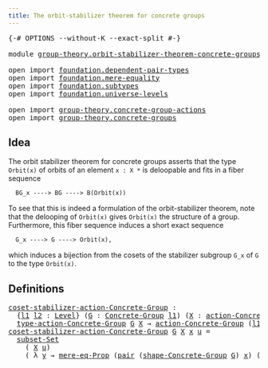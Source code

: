 ```yaml
---
title: The orbit-stabilizer theorem for concrete groups
---
```


<pre class="Agda"><a id="74" class="Symbol">{-#</a> <a id="78" class="Keyword">OPTIONS</a> <a id="86" class="Pragma">--without-K</a> <a id="98" class="Pragma">--exact-split</a> <a id="112" class="Symbol">#-}</a>

<a id="117" class="Keyword">module</a> <a id="124" href="group-theory.orbit-stabilizer-theorem-concrete-groups.html" class="Module">group-theory.orbit-stabilizer-theorem-concrete-groups</a> <a id="178" class="Keyword">where</a>

<a id="185" class="Keyword">open</a> <a id="190" class="Keyword">import</a> <a id="197" href="foundation.dependent-pair-types.html" class="Module">foundation.dependent-pair-types</a>
<a id="229" class="Keyword">open</a> <a id="234" class="Keyword">import</a> <a id="241" href="foundation.mere-equality.html" class="Module">foundation.mere-equality</a>
<a id="266" class="Keyword">open</a> <a id="271" class="Keyword">import</a> <a id="278" href="foundation.subtypes.html" class="Module">foundation.subtypes</a>
<a id="298" class="Keyword">open</a> <a id="303" class="Keyword">import</a> <a id="310" href="foundation.universe-levels.html" class="Module">foundation.universe-levels</a>

<a id="338" class="Keyword">open</a> <a id="343" class="Keyword">import</a> <a id="350" href="group-theory.concrete-group-actions.html" class="Module">group-theory.concrete-group-actions</a>
<a id="386" class="Keyword">open</a> <a id="391" class="Keyword">import</a> <a id="398" href="group-theory.concrete-groups.html" class="Module">group-theory.concrete-groups</a>
</pre>
## Idea

The orbit stabilizer theorem for concrete groups asserts that the type `Orbit(x)` of orbits of an element `x : X *` is deloopable and fits in a fiber sequence

```md
  BG_x ----> BG ----> B(Orbit(x))
```

To see that this is indeed a formulation of the orbit-stabilizer theorem, note that the delooping of `Orbit(x)` gives `Orbit(x)` the structure of a group. Furthermore, this fiber sequence induces a short exact sequence

```md
  G_x ----> G ----> Orbit(x),
```

which induces a bijection from the cosets of the stabilizer subgroup `G_x` of `G` to the type `Orbit(x)`.

## Definitions

<pre class="Agda"><a id="coset-stabilizer-action-Concrete-Group"></a><a id="1038" href="group-theory.orbit-stabilizer-theorem-concrete-groups.html#1038" class="Function">coset-stabilizer-action-Concrete-Group</a> <a id="1077" class="Symbol">:</a>
  <a id="1081" class="Symbol">{</a><a id="1082" href="group-theory.orbit-stabilizer-theorem-concrete-groups.html#1082" class="Bound">l1</a> <a id="1085" href="group-theory.orbit-stabilizer-theorem-concrete-groups.html#1085" class="Bound">l2</a> <a id="1088" class="Symbol">:</a> <a id="1090" href="Agda.Primitive.html#597" class="Postulate">Level</a><a id="1095" class="Symbol">}</a> <a id="1097" class="Symbol">(</a><a id="1098" href="group-theory.orbit-stabilizer-theorem-concrete-groups.html#1098" class="Bound">G</a> <a id="1100" class="Symbol">:</a> <a id="1102" href="group-theory.concrete-groups.html#2028" class="Function">Concrete-Group</a> <a id="1117" href="group-theory.orbit-stabilizer-theorem-concrete-groups.html#1082" class="Bound">l1</a><a id="1119" class="Symbol">)</a> <a id="1121" class="Symbol">(</a><a id="1122" href="group-theory.orbit-stabilizer-theorem-concrete-groups.html#1122" class="Bound">X</a> <a id="1124" class="Symbol">:</a> <a id="1126" href="group-theory.concrete-group-actions.html#807" class="Function">action-Concrete-Group</a> <a id="1148" href="group-theory.orbit-stabilizer-theorem-concrete-groups.html#1085" class="Bound">l2</a> <a id="1151" href="group-theory.orbit-stabilizer-theorem-concrete-groups.html#1098" class="Bound">G</a><a id="1152" class="Symbol">)</a> <a id="1154" class="Symbol">→</a>
  <a id="1158" href="group-theory.concrete-group-actions.html#1115" class="Function">type-action-Concrete-Group</a> <a id="1185" href="group-theory.orbit-stabilizer-theorem-concrete-groups.html#1098" class="Bound">G</a> <a id="1187" href="group-theory.orbit-stabilizer-theorem-concrete-groups.html#1122" class="Bound">X</a> <a id="1189" class="Symbol">→</a> <a id="1191" href="group-theory.concrete-group-actions.html#807" class="Function">action-Concrete-Group</a> <a id="1213" class="Symbol">(</a><a id="1214" href="group-theory.orbit-stabilizer-theorem-concrete-groups.html#1082" class="Bound">l1</a> <a id="1217" href="Agda.Primitive.html#810" class="Primitive Operator">⊔</a> <a id="1219" href="group-theory.orbit-stabilizer-theorem-concrete-groups.html#1085" class="Bound">l2</a><a id="1221" class="Symbol">)</a> <a id="1223" href="group-theory.orbit-stabilizer-theorem-concrete-groups.html#1098" class="Bound">G</a>
<a id="1225" href="group-theory.orbit-stabilizer-theorem-concrete-groups.html#1038" class="Function">coset-stabilizer-action-Concrete-Group</a> <a id="1264" href="group-theory.orbit-stabilizer-theorem-concrete-groups.html#1264" class="Bound">G</a> <a id="1266" href="group-theory.orbit-stabilizer-theorem-concrete-groups.html#1266" class="Bound">X</a> <a id="1268" href="group-theory.orbit-stabilizer-theorem-concrete-groups.html#1268" class="Bound">x</a> <a id="1270" href="group-theory.orbit-stabilizer-theorem-concrete-groups.html#1270" class="Bound">u</a> <a id="1272" class="Symbol">=</a>
  <a id="1276" href="foundation-core.subtypes.html#5615" class="Function">subset-Set</a>
    <a id="1291" class="Symbol">(</a> <a id="1293" href="group-theory.orbit-stabilizer-theorem-concrete-groups.html#1266" class="Bound">X</a> <a id="1295" href="group-theory.orbit-stabilizer-theorem-concrete-groups.html#1270" class="Bound">u</a><a id="1296" class="Symbol">)</a>
    <a id="1302" class="Symbol">(</a> <a id="1304" class="Symbol">λ</a> <a id="1306" href="group-theory.orbit-stabilizer-theorem-concrete-groups.html#1306" class="Bound">y</a> <a id="1308" class="Symbol">→</a> <a id="1310" href="foundation.mere-equality.html#1010" class="Function">mere-eq-Prop</a> <a id="1323" class="Symbol">(</a><a id="1324" href="foundation-core.dependent-pair-types.html#588" class="InductiveConstructor">pair</a> <a id="1329" class="Symbol">(</a><a id="1330" href="group-theory.concrete-groups.html#2559" class="Function">shape-Concrete-Group</a> <a id="1351" href="group-theory.orbit-stabilizer-theorem-concrete-groups.html#1264" class="Bound">G</a><a id="1352" class="Symbol">)</a> <a id="1354" href="group-theory.orbit-stabilizer-theorem-concrete-groups.html#1268" class="Bound">x</a><a id="1355" class="Symbol">)</a> <a id="1357" class="Symbol">(</a><a id="1358" href="foundation-core.dependent-pair-types.html#588" class="InductiveConstructor">pair</a> <a id="1363" href="group-theory.orbit-stabilizer-theorem-concrete-groups.html#1270" class="Bound">u</a> <a id="1365" href="group-theory.orbit-stabilizer-theorem-concrete-groups.html#1306" class="Bound">y</a><a id="1366" class="Symbol">))</a>
</pre>